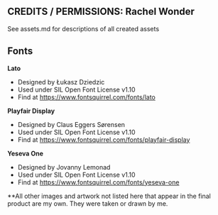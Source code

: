 ## CREDITS / PERMISSIONS: Rachel Wonder
See assets.md for descriptions of all created assets 

## Fonts

**Lato**
* Designed by Łukasz Dziedzic
* Used under SIL Open Font License v1.10
* Find at https://www.fontsquirrel.com/fonts/lato

**Playfair Display**
* Designed by Claus Eggers Sørensen
* Used under SIL Open Font License v1.10
* Find at https://www.fontsquirrel.com/fonts/playfair-display

**Yeseva One**
* Designed by Jovanny Lemonad
* Used under SIL Open Font License v1.10
* Find at https://www.fontsquirrel.com/fonts/yeseva-one
		

**All other images and artwork not listed here that appear in the final product are my own. They were taken or drawn by me. 

